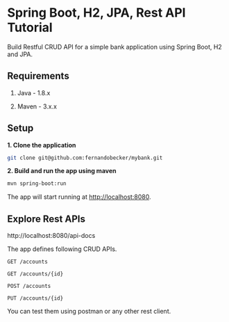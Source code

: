 # Spring Boot, H2, JPA, Rest API Tutorial

Build Restful CRUD API for a simple bank application using Spring Boot, H2 and JPA.

## Requirements

1. Java - 1.8.x

2. Maven - 3.x.x

## Setup

**1. Clone the application**

```bash
git clone git@github.com:fernandobecker/mybank.git
```

**2. Build and run the app using maven**

```bash
mvn spring-boot:run
```

The app will start running at <http://localhost:8080>.

## Explore Rest APIs

http://localhost:8080/api-docs

The app defines following CRUD APIs.

    GET /accounts
    
    GET /accounts/{id}
    
    POST /accounts
    
    PUT /accounts/{id}

You can test them using postman or any other rest client.
